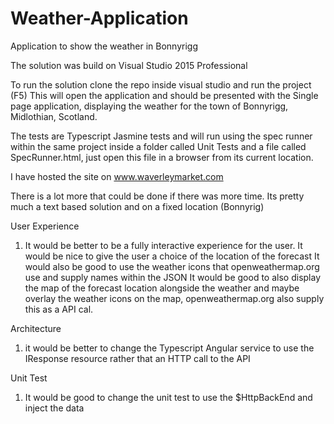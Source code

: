 # Weather-Application
Application to show the weather in Bonnyrigg

The solution was build on Visual Studio 2015 Professional

To run the solution clone the repo inside visual studio and run the project (F5)
This will open the application and should be presented with the Single page application, displaying
the weather for the town of Bonnyrigg, Midlothian, Scotland.

The tests are Typescript Jasmine tests and will run using the spec runner within the same project inside a folder 
called Unit Tests and a file called SpecRunner.html, just open this file in a browser from its current location.

I have hosted the site on www.waverleymarket.com 

There is a lot more that could be done if there was more time. Its pretty much a text based solution and on a fixed location (Bonnyrig)

User Experience
1. It would be better to be a fully interactive experience for the user.
     It would be nice to give the user a choice of the location of the forecast
     It would also be good to use the weather icons that openweathermap.org use and supply names within the JSON
      It would be good to also display the map of the forecast location alongside the weather and maybe overlay the weather icons on the map, openweathermap.org also supply this as a API cal.

Architecture
1. it would be better to change the Typescript Angular service to use the IResponse resource rather that an HTTP call to the API

Unit Test
1. It would be good to change the unit test to use the $HttpBackEnd and inject the data





